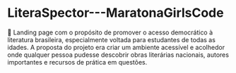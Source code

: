 # LiteraSpector---MaratonaGirlsCode
🧪 Landing page com o propósito de promover o acesso democrático à literatura brasileira, especialmente voltada para estudantes de todas as idades. A proposta do projeto era criar um ambiente acessível e acolhedor onde qualquer pessoa pudesse descobrir obras literárias nacionais, autores importantes e recursos de prática em questões.
